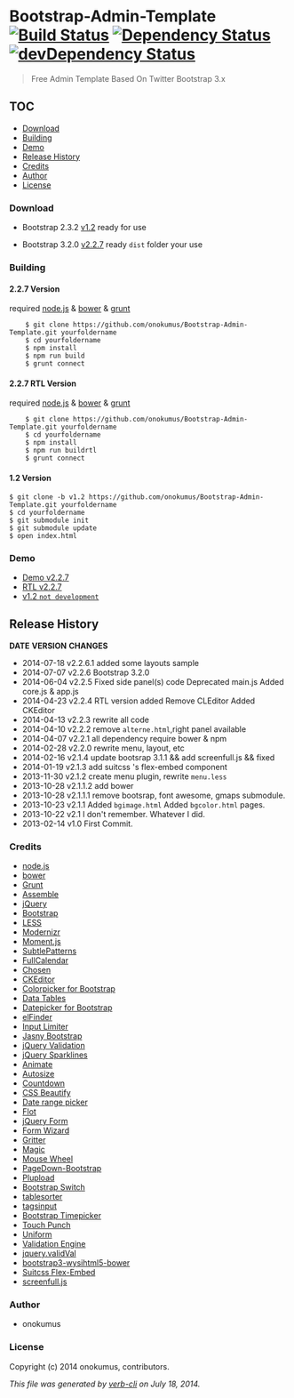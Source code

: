 # Bootstrap-Admin-Template  [![Build Status](https://travis-ci.org/onokumus/Bootstrap-Admin-Template.png)](https://travis-ci.org/onokumus/Bootstrap-Admin-Template) [![Dependency Status](https://david-dm.org/onokumus/Bootstrap-Admin-Template.svg?theme=shields.io)](https://david-dm.org/onokumus/Bootstrap-Admin-Template) [![devDependency Status](https://david-dm.org/onokumus/Bootstrap-Admin-Template/dev-status.svg?theme=shields.io)](https://david-dm.org/onokumus/Bootstrap-Admin-Template#info=devDependencies)

> Free Admin Template Based On Twitter Bootstrap 3.x

## TOC
  * [Download](#download)
  * [Building](#building)
  * [Demo](#demo)
  * [Release History](#release-history)
  * [Credits](#credits)
  * [Author](#author)
  * [License](#license)

### Download
 * Bootstrap 2.3.2 [v1.2](https://github.com/onokumus/Bootstrap-Admin-Template/archive/v1.2.zip)
ready for use

 * Bootstrap 3.2.0 [v2.2.7](https://github.com/onokumus/Bootstrap-Admin-Template/archive/master.zip)
ready `dist` folder your use



### Building

#### 2.2.7 Version
required [node.js](http://nodejs.org/) & [bower](http://bower.io/) & [grunt](http://gruntjs.com/getting-started)

```shell
    $ git clone https://github.com/onokumus/Bootstrap-Admin-Template.git yourfoldername
    $ cd yourfoldername
    $ npm install
    $ npm run build
    $ grunt connect
```

#### 2.2.7 RTL Version
required [node.js](http://nodejs.org/) & [bower](http://bower.io/) & [grunt](http://gruntjs.com/getting-started)

```shell
    $ git clone https://github.com/onokumus/Bootstrap-Admin-Template.git yourfoldername
    $ cd yourfoldername
    $ npm install
    $ npm run buildrtl
    $ grunt connect
```

#### 1.2 Version
    $ git clone -b v1.2 https://github.com/onokumus/Bootstrap-Admin-Template.git yourfoldername
    $ cd yourfoldername
    $ git submodule init
    $ git submodule update
    $ open index.html

### Demo
 * [Demo v2.2.7](http://demo.onokumus.com/metis/)
 * [RTL v2.2.7](http://demo.onokumus.com/metis/rtl/)
 * [v1.2 `not development`](http://demo.onokumus.com/metis/v12)


## Release History
**DATE**       **VERSION**   **CHANGES**                                                       
* 2014-07-18   v2.2.6.1      added some layouts sample                                         
* 2014-07-07   v2.2.6        Bootstrap 3.2.0                                                   
* 2014-06-04   v2.2.5        Fixed side panel(s) code Deprecated main.js Added core.js & app.js
* 2014-04-23   v2.2.4        RTL version added Remove CLEditor Added CKEditor                  
* 2014-04-13   v2.2.3        rewrite all code                                                  
* 2014-04-10   v2.2.2        remove `alterne.html`,right panel available                       
* 2014-04-07   v2.2.1        all dependency require bower & npm                                
* 2014-02-28   v2.2.0        rewrite menu, layout, etc                                         
* 2014-02-16   v2.1.4        update bootsrap 3.1.1 && add screenfull.js && fixed               
* 2014-01-19   v2.1.3        add suitcss 's flex-embed component                               
* 2013-11-30   v2.1.2        create menu plugin, rewrite `menu.less`                           
* 2013-10-28   v2.1.1.2      add bower                                                         
* 2013-10-28   v2.1.1.1      remove bootsrap, font awesome, gmaps submodule.                   
* 2013-10-23   v2.1.1        Added `bgimage.html` Added `bgcolor.html` pages.                  
* 2013-10-22   v2.1          I don't remember. Whatever I did.                                 
* 2013-02-14   v1.0          First Commit.                                                     



### Credits
 * [node.js](http://nodejs.org/)
 * [bower](http://bower.io/)
 * [Grunt](http://gruntjs.com/)
 * [Assemble](http://assemble.io/)
 * [jQuery](http://jquery.com/)
 * [Bootstrap](http://getbootstrap.com/)
 * [LESS](http://lesscss.org/)
 * [Modernizr](http://modernizr.com/)
 * [Moment.js](http://momentjs.com/)
 * [SubtlePatterns](https://github.com/subtlepatterns/SubtlePatterns)
 * [FullCalendar](http://arshaw.com/fullcalendar/)
 * [Chosen](https://github.com/harvesthq/chosen)
 * [CKEditor](http://ckeditor.com/)
 * [Colorpicker for Bootstrap](http://www.eyecon.ro/bootstrap-colorpicker/)
 * [Data Tables](http://www.datatables.net)
 * [Datepicker for Bootstrap](http://www.eyecon.ro/bootstrap-datepicker)
 * [elFinder](http://elfinder.org)
 * [Input Limiter](http://rustyjeans.com/jquery-plugins/input-limiter)
 * [Jasny Bootstrap](http://jasny.github.com/bootstrap)
 * [jQuery Validation](http://jqueryvalidation.org/)
 * [jQuery Sparklines](http://omnipotent.net/jquery.sparkline)
 * [Animate](https://daneden.me/animate/)
 * [Autosize](http://www.jacklmoore.com/autosize)
 * [Countdown](http://keith-wood.name/countdown.html)
 * [CSS Beautify](http://cssbeautify.com)
 * [Date range picker](https://github.com/dangrossman/bootstrap-daterangepicker)
 * [Flot](http://www.flotcharts.org)
 * [jQuery Form](http://jquery.malsup.com/form/)
 * [Form Wizard](http://thecodemine.org)
 * [Gritter](http://boedesign.com/blog/2009/07/11/growl-for-jquery-gritter/)
 * [Magic](http://www.minimamente.com/magic-css3-animations)
 * [Mouse Wheel](https://github.com/brandonaaron/jquery-mousewheel)
 * [PageDown-Bootstrap](https://github.com/kevinoconnor7/pagedown-bootstrap)
 * [Plupload](https://github.com/moxiecode/plupload)
 * [Bootstrap Switch](http://www.larentis.eu/switch/)
 * [tablesorter](http://tablesorter.com/)
 * [tagsinput](http://xoxco.com/projects/code/tagsinput/)
 * [Bootstrap Timepicker](http://jdewit.github.io/bootstrap-timepicker/)
 * [Touch Punch](http://touchpunch.furf.com/)
 * [Uniform](http://uniformjs.com/)
 * [Validation Engine](http://www.position-relative.net/)
 * [jquery.validVal](http://validval.frebsite.nl/)
 * [bootstrap3-wysihtml5-bower](https://github.com/Waxolunist/bootstrap3-wysihtml5-bower)
 * [Suitcss Flex-Embed](https://github.com/suitcss/flex-embed)
 * [screenfull.js](https://github.com/sindresorhus/screenfull.js)

### Author
 * onokumus

### License
Copyright (c) 2014 onokumus, contributors.  


_This file was generated by [verb-cli](https://github.com/assemble/verb-cli) on July 18, 2014._
